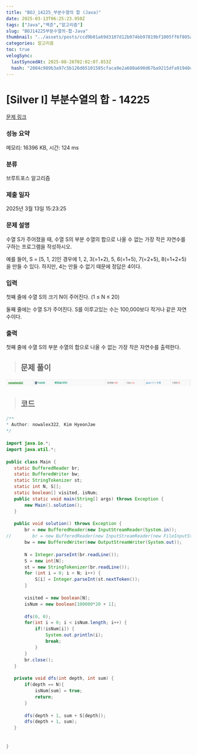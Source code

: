 ```yaml
---
title: "BOJ_14225_부분수열의 합 (Java)"
date: 2025-03-13T06:25:23.950Z
tags: ["Java","백준","알고리즘"]
slug: "BOJ14225부분수열의-합-Java"
thumbnail: "../assets/posts/ccd9b01a69d3107d12b074bb97819bf1005ff6f805af58148a0642dd6494b6b7.png"
categories: 알고리즘
toc: true
velogSync:
  lastSyncedAt: 2025-08-26T02:02:07.853Z
  hash: "2084c989b3a97c5b126d65101585cfaca9e2a680a690d67ba9215dfa91940cd6"
---
```


# [Silver I] 부분수열의 합 - 14225 
 
 [문제 링크](https://www.acmicpc.net/problem/14225) 
 
 ### 성능 요약
 
 메모리: 16396 KB, 시간: 124 ms
 
 ### 분류
 
 브루트포스 알고리즘
 
 ### 제출 일자
 
 2025년 3월 13일 15:23:25
 
 ### 문제 설명
 
 <p>수열 S가 주어졌을 때, 수열 S의 부분 수열의 합으로 나올 수 없는 가장 작은 자연수를 구하는 프로그램을 작성하시오.</p>
 
 <p>예를 들어, S = [5, 1, 2]인 경우에 1, 2, 3(=1+2), 5, 6(=1+5), 7(=2+5), 8(=1+2+5)을 만들 수 있다. 하지만, 4는 만들 수 없기 때문에 정답은 4이다.</p>
 

### 입력 
 
  <p>첫째 줄에 수열 S의 크기 N이 주어진다. (1 ≤ N ≤ 20)</p>
 
 <p>둘째 줄에는 수열 S가 주어진다. S를 이루고있는 수는 100,000보다 작거나 같은 자연수이다.</p>
 

### 출력 
 
  <p>첫째 줄에 수열 S의 부분 수열의 합으로 나올 수 없는 가장 작은 자연수를 출력한다.</p>
 

> ## 문제 풀이
 
![](/assets/posts/ccd9b01a69d3107d12b074bb97819bf1005ff6f805af58148a0642dd6494b6b7.png)

 
 > ## 코드
 
 ```java
 /**
 * Author: nowalex322, Kim HyeonJae
 */

import java.io.*;
import java.util.*;

public class Main {
    static BufferedReader br;
    static BufferedWriter bw;
    static StringTokenizer st;
    static int N, S[];
    static boolean[] visited, isNum;
    public static void main(String[] args) throws Exception {
        new Main().solution();
    }

    public void solution() throws Exception {
        br = new BufferedReader(new InputStreamReader(System.in));
//        br = new BufferedReader(new InputStreamReader(new FileInputStream("src/main/java/BOJ_14225_부분수열의합/input.txt")));
        bw = new BufferedWriter(new OutputStreamWriter(System.out));
        
        N = Integer.parseInt(br.readLine());
        S = new int[N];
        st = new StringTokenizer(br.readLine());
        for (int i = 0; i < N; i++) {
            S[i] = Integer.parseInt(st.nextToken());
        }

        visited = new boolean[N];
        isNum = new boolean[100000*20 + 1];

        dfs(0, 0);
        for(int i = 0; i < isNum.length; i++) {
            if(!isNum[i]) {
                System.out.println(i);
                break;
            }
        }
        br.close();
    }

    private void dfs(int depth, int sum) {
        if(depth == N){
            isNum[sum] = true;
            return;
        }

        dfs(depth + 1, sum + S[depth]);
        dfs(depth + 1, sum);
    }


}
 ```